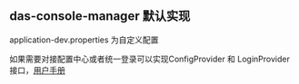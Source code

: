 ## das-console-manager 默认实现

application-dev.properties 为自定义配置

如果需要对接配置中心或者统一登录可以实现ConfigProvider 和 LoginProvider 接口，<a href="https://github.com/ppdaicorp/das/tree/master/das-console-manager/doc/用户手册">用户手册</a>